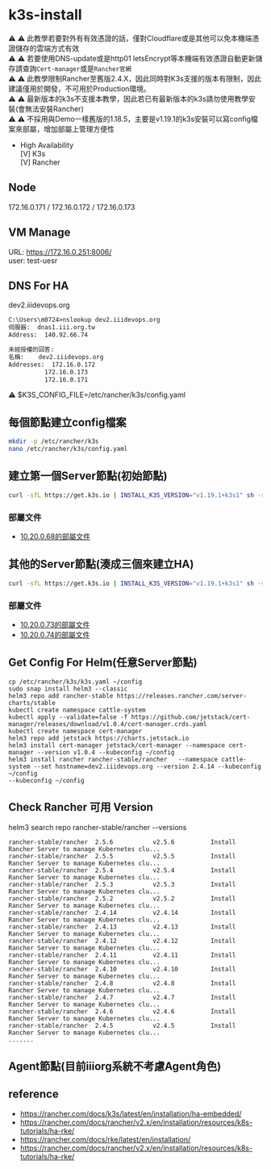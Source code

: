 # k3s-install
⚠️ ⚠️ 此教學若要對外有有效憑證的話，僅對Cloudflare或是其他可以免本機端憑證儲存的雲端方式有效  
⚠️ ⚠️ 若要使用DNS-update或是http01 letsEncrypt等本機端有效憑證自動更新儲存請查詢`Cert-manager`或是`Rancher官網`  
⚠️ ⚠️ 此教學限制Rancher至舊版2.4.X，因此同時對K3s支援的版本有限制，因此建議僅用於開發，不可用於Production環境。  
⚠️ ⚠️ 最新版本的k3s不支援本教學，因此若已有最新版本的k3s請勿使用教學安裝(會無法安裝Rancher)  
⚠️ ⚠️ 不採用與Demo一樣舊版的1.18.5，主要是v1.19.1的k3s安裝可以寫config檔案來部屬，增加部屬上管理方便性

* High Availability  
[V] K3s  
[V] Rancher  

## Node
172.16.0.171 / 172.16.0.172 / 172.16.0.173

## VM Manage
URL: https://172.16.0.251:8006/  
user: test-uesr

## DNS For HA
dev2.iiidevops.org  
```cmd
C:\Users\m0724>nslookup dev2.iiidevops.org
伺服器:  dnas1.iii.org.tw
Address:  140.92.66.74

未經授權的回答:
名稱:    dev2.iiidevops.org
Addresses:  172.16.0.172
          172.16.0.173
          172.16.0.171
```

⚠️ $K3S_CONFIG_FILE=/etc/rancher/k3s/config.yaml

## 每個節點建立config檔案
```sh
mkdir -p /etc/rancher/k3s
nano /etc/rancher/k3s/config.yaml
```

## 建立第一個Server節點(初始節點)
```sh
curl -sfL https://get.k3s.io | INSTALL_K3S_VERSION="v1.19.1+k3s1" sh -s - server --cluster-init
```
### 部屬文件
* [10.20.0.68的部屬文件](rke2-68-config.yaml)

## 其他的Server節點(湊成三個來建立HA)
```sh
curl -sfL https://get.k3s.io | INSTALL_K3S_VERSION="v1.19.1+k3s1" sh -s - server
```
### 部屬文件
* [10.20.0.73的部屬文件](rke2-73-config.yam)
* [10.20.0.74的部屬文件](rke2-74-config.yam)

## Get Config For Helm(任意Server節點)
```
cp /etc/rancher/k3s/k3s.yaml ~/config
sudo snap install helm3 --classic
helm3 repo add rancher-stable https://releases.rancher.com/server-charts/stable
kubectl create namespace cattle-system
kubectl apply --validate=false -f https://github.com/jetstack/cert-manager/releases/download/v1.0.4/cert-manager.crds.yaml
kubectl create namespace cert-manager
helm3 repo add jetstack https://charts.jetstack.io
helm3 install cert-manager jetstack/cert-manager --namespace cert-manager --version v1.0.4 --kubeconfig ~/config
helm3 install rancher rancher-stable/rancher   --namespace cattle-system --set hostname=dev2.iiidevops.org --version 2.4.14 --kubeconfig ~/config
--kubeconfig ~/config
```

## Check Rancher 可用 Version
helm3 search repo rancher-stable/rancher --versions
```
rancher-stable/rancher  2.5.6           v2.5.6          Install Rancher Server to manage Kubernetes clu...
rancher-stable/rancher  2.5.5           v2.5.5          Install Rancher Server to manage Kubernetes clu...
rancher-stable/rancher  2.5.4           v2.5.4          Install Rancher Server to manage Kubernetes clu...
rancher-stable/rancher  2.5.3           v2.5.3          Install Rancher Server to manage Kubernetes clu...
rancher-stable/rancher  2.5.2           v2.5.2          Install Rancher Server to manage Kubernetes clu...
rancher-stable/rancher  2.4.14          v2.4.14         Install Rancher Server to manage Kubernetes clu...
rancher-stable/rancher  2.4.13          v2.4.13         Install Rancher Server to manage Kubernetes clu...
rancher-stable/rancher  2.4.12          v2.4.12         Install Rancher Server to manage Kubernetes clu...
rancher-stable/rancher  2.4.11          v2.4.11         Install Rancher Server to manage Kubernetes clu...
rancher-stable/rancher  2.4.10          v2.4.10         Install Rancher Server to manage Kubernetes clu...
rancher-stable/rancher  2.4.8           v2.4.8          Install Rancher Server to manage Kubernetes clu...
rancher-stable/rancher  2.4.7           v2.4.7          Install Rancher Server to manage Kubernetes clu...
rancher-stable/rancher  2.4.6           v2.4.6          Install Rancher Server to manage Kubernetes clu...
rancher-stable/rancher  2.4.5           v2.4.5          Install Rancher Server to manage Kubernetes clu...
.......
```

## Agent節點(目前iiiorg系統不考慮Agent角色)

## reference
* https://rancher.com/docs/k3s/latest/en/installation/ha-embedded/
* https://rancher.com/docs/rancher/v2.x/en/installation/resources/k8s-tutorials/ha-rke/
* https://rancher.com/docs/rke/latest/en/installation/
* https://rancher.com/docs/rancher/v2.x/en/installation/resources/k8s-tutorials/ha-rke/
